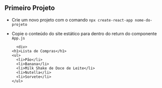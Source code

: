 ## Primeiro Projeto

- Crie um novo projeto com o comando `npx create-react-app nome-do-projeto`
- Copie o conteúdo do site estático para dentro do return do componente `App.js`


		<div>
      <h1>Lista de Compras</h1>
      <ul>
        <li>Pão</li>
        <li>Banana</li>
        <li>Milk Shake de Doce de Leite</li>
        <li>Nutella</li>
        <li>Sorvete</li>
      </ul>
    </div>
  

